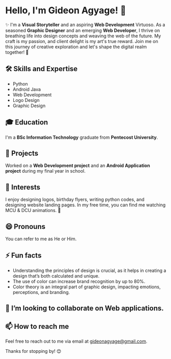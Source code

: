 # Hello, I'm Gideon Agyage! 👋

✨ I'm a **Visual Storyteller** and an aspiring **Web Development** Virtuoso. As a seasoned **Graphic Designer** and an emerging **Web Developer**, I thrive on breathing life into design concepts and weaving the web of the future. My craft is my passion, and client delight is my art's true reward. Join me on this journey of creative exploration and let's shape the digital realm together! 🎨

## 🛠 Skills and Expertise
- Python
- Android Java
- Web Development
- Logo Design
- Graphic Design

## 🎓 Education
I'm a **BSc Information Technology** graduate from **Pentecost University**.

## 🚀 Projects
Worked on a **Web Development project** and an **Android Application project** during my final year in school.

## 🎈 Interests
I enjoy designing logos, birthday flyers, writing python codes, and designing website landing pages. In my free time, you can find me watching MCU & DCU animations. 🎥

## 😄 Pronouns
You can refer to me as He or Him.

## ⚡ Fun facts
- Understanding the principles of design is crucial, as it helps in creating a design that’s both calculated and unique.
- The use of color can increase brand recognition by up to 80%.
- Color theory is an integral part of graphic design, impacting emotions, perceptions, and branding.

## 💞️ I’m looking to collaborate on Web applications.

## 📫 How to reach me
Feel free to reach out to me via email at gideonagyage@gmail.com.

Thanks for stopping by! 😊
